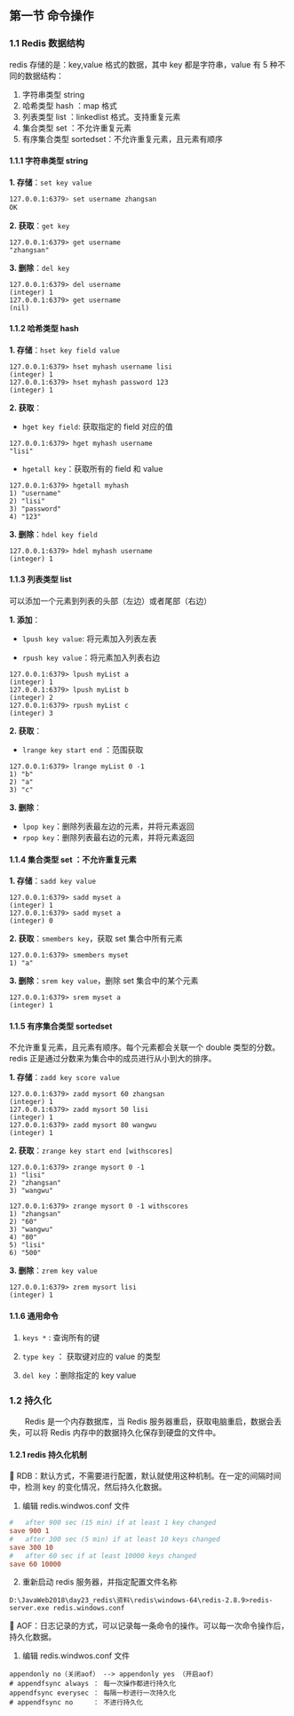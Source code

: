 ## 第一节 命令操作

### 1.1 Redis 数据结构

redis 存储的是：key,value 格式的数据，其中 key 都是字符串，value 有 5 种不同的数据结构：

1) 字符串类型 string
2) 哈希类型 hash ：map 格式  
3) 列表类型 list ：linkedlist 格式。支持重复元素
4) 集合类型 set ：不允许重复元素
5) 有序集合类型 sortedset：不允许重复元素，且元素有顺序

#### 1.1.1 字符串类型 string

**1. 存储**：`set key value`

```bash
127.0.0.1:6379> set username zhangsan
OK
```

**2. 获取**：`get key`

```shell
127.0.0.1:6379> get username
"zhangsan"
```
			
**3. 删除**：`del key`

```shell
127.0.0.1:6379> del username
(integer) 1
127.0.0.1:6379> get username
(nil)
```


#### 1.1.2 哈希类型 hash


**1. 存储**：`hset key field value`

```shell
127.0.0.1:6379> hset myhash username lisi
(integer) 1
127.0.0.1:6379> hset myhash password 123
(integer) 1
```

**2. 获取**： 

* `hget key field`: 获取指定的 field 对应的值

```shell
127.0.0.1:6379> hget myhash username
"lisi"
```

* `hgetall key`：获取所有的 field 和 value

```shell
127.0.0.1:6379> hgetall myhash
1) "username"
2) "lisi"
3) "password"
4) "123"
```				
**3. 删除**：`hdel key field`

```shell
127.0.0.1:6379> hdel myhash username
(integer) 1
```



#### 1.1.3 列表类型 list

可以添加一个元素到列表的头部（左边）或者尾部（右边）

**1. 添加**：

* `lpush key value`: 将元素加入列表左表
	
* `rpush key value`：将元素加入列表右边

```shell	
127.0.0.1:6379> lpush myList a
(integer) 1
127.0.0.1:6379> lpush myList b
(integer) 2
127.0.0.1:6379> rpush myList c
(integer) 3
```

**2. 获取**：

* `lrange key start end` ：范围获取

```shell
127.0.0.1:6379> lrange myList 0 -1
1) "b"
2) "a"
3) "c"
```

**3. 删除**：

* `lpop key`：删除列表最左边的元素，并将元素返回
* `rpop key`：删除列表最右边的元素，并将元素返回



#### 1.1.4 集合类型 set ：不允许重复元素

**1. 存储**：`sadd key value`

```shell
127.0.0.1:6379> sadd myset a
(integer) 1
127.0.0.1:6379> sadd myset a
(integer) 0
```

**2. 获取**：`smembers key`，获取 set 集合中所有元素

```shell
127.0.0.1:6379> smembers myset
1) "a"
```

**3. 删除**：`srem key value`，删除 set 集合中的某个元素	

```shell
127.0.0.1:6379> srem myset a
(integer) 1
```



#### 1.1.5 有序集合类型 sortedset   

不允许重复元素，且元素有顺序。每个元素都会关联一个 double 类型的分数。redis 正是通过分数来为集合中的成员进行从小到大的排序。

**1. 存储**：`zadd key score value`

```shell
127.0.0.1:6379> zadd mysort 60 zhangsan
(integer) 1
127.0.0.1:6379> zadd mysort 50 lisi
(integer) 1
127.0.0.1:6379> zadd mysort 80 wangwu
(integer) 1
```

**2. 获取**：`zrange key start end [withscores]`

```shell
127.0.0.1:6379> zrange mysort 0 -1
1) "lisi"
2) "zhangsan"
3) "wangwu"

127.0.0.1:6379> zrange mysort 0 -1 withscores
1) "zhangsan"
2) "60"
3) "wangwu"
4) "80"
5) "lisi"
6) "500"
```

**3. 删除**：`zrem key value`

```shell
127.0.0.1:6379> zrem mysort lisi
(integer) 1
```

#### 1.1.6 通用命令

1. `keys *` : 查询所有的键

2. `type key` ： 获取键对应的 value 的类型

3. `del key` ：删除指定的 key value 


### 1.2 持久化

&emsp;&emsp;Redis 是一个内存数据库，当 Redis 服务器重启，获取电脑重启，数据会丢失，可以将 Redis 内存中的数据持久化保存到硬盘的文件中。


#### 1.2.1 redis 持久化机制

🍒 RDB：默认方式，不需要进行配置，默认就使用这种机制。在一定的间隔时间中，检测 key 的变化情况，然后持久化数据。

1. 编辑 redis.windwos.conf 文件

```conf
#   after 900 sec (15 min) if at least 1 key changed
save 900 1
#   after 300 sec (5 min) if at least 10 keys changed
save 300 10
#   after 60 sec if at least 10000 keys changed
save 60 10000
```
				
2. 重新启动 redis 服务器，并指定配置文件名称

```
D:\JavaWeb2018\day23_redis\资料\redis\windows-64\redis-2.8.9>redis-server.exe redis.windows.conf	
```			

🍒 AOF：日志记录的方式，可以记录每一条命令的操作。可以每一次命令操作后，持久化数据。

1. 编辑 redis.windwos.conf 文件

```
appendonly no（关闭aof） --> appendonly yes （开启aof）
# appendfsync always ： 每一次操作都进行持久化
appendfsync everysec ： 每隔一秒进行一次持久化
# appendfsync no	 ： 不进行持久化
```
  
    